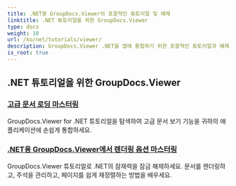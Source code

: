 ```yaml
---
title: .NET용 GroupDocs.Viewer의 포괄적인 튜토리얼 및 예제
linktitle: .NET 튜토리얼을 위한 GroupDocs.Viewer
type: docs
weight: 10
url: /ko/net/tutorials/viewer/
description: GroupDocs.Viewer .NET을 앱에 통합하기 위한 포괄적인 튜토리얼과 예제를 알아보세요. 향상된 문서 관리를 위한 단계별 기술을 배우세요.
is_root: true
---
```


## .NET 튜토리얼을 위한 GroupDocs.Viewer
### [고급 문서 로딩 마스터링](./advanced-document-loading/)
GroupDocs.Viewer for .NET 튜토리얼을 탐색하여 고급 문서 보기 기능을 귀하의 애플리케이션에 손쉽게 통합하세요.
### [.NET용 GroupDocs.Viewer에서 렌더링 옵션 마스터링](./mastering-render-options/)
GroupDocs.Viewer 튜토리얼로 .NET의 잠재력을 잠금 해제하세요. 문서를 렌더링하고, 주석을 관리하고, 페이지를 쉽게 재정렬하는 방법을 배우세요.